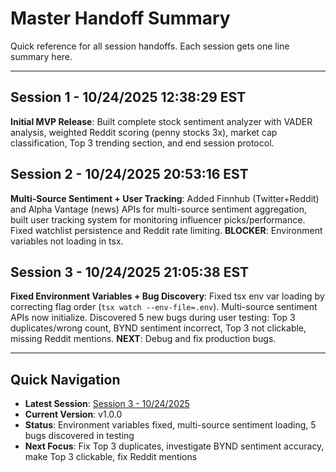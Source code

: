 # Master Handoff Summary

Quick reference for all session handoffs. Each session gets one line summary here.

---

## Session 1 - 10/24/2025 12:38:29 EST
**Initial MVP Release**: Built complete stock sentiment analyzer with VADER analysis, weighted Reddit scoring (penny stocks 3x), market cap classification, Top 3 trending section, and end session protocol.

## Session 2 - 10/24/2025 20:53:16 EST
**Multi-Source Sentiment + User Tracking**: Added Finnhub (Twitter+Reddit) and Alpha Vantage (news) APIs for multi-source sentiment aggregation, built user tracking system for monitoring influencer picks/performance. Fixed watchlist persistence and Reddit rate limiting. **BLOCKER**: Environment variables not loading in tsx.

## Session 3 - 10/24/2025 21:05:38 EST
**Fixed Environment Variables + Bug Discovery**: Fixed tsx env var loading by correcting flag order (`tsx watch --env-file=.env`). Multi-source sentiment APIs now initialize. Discovered 5 new bugs during user testing: Top 3 duplicates/wrong count, BYND sentiment incorrect, Top 3 not clickable, missing Reddit mentions. **NEXT**: Debug and fix production bugs.

---

## Quick Navigation

- **Latest Session**: [Session 3 - 10/24/2025](handoffs/Handoff_10-24-2025_21-05-38_EST.md)
- **Current Version**: v1.0.0
- **Status**: Environment variables fixed, multi-source sentiment loading, 5 bugs discovered in testing
- **Next Focus**: Fix Top 3 duplicates, investigate BYND sentiment accuracy, make Top 3 clickable, fix Reddit mentions
